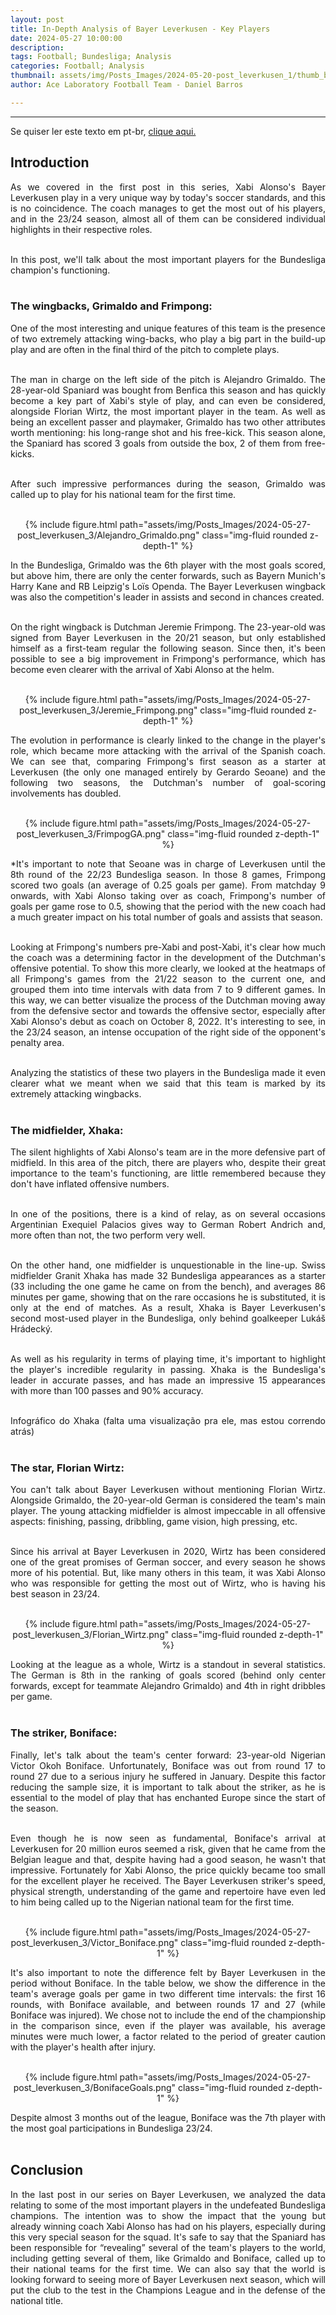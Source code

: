 ```yaml
---
layout: post
title: In-Depth Analysis of Bayer Leverkusen - Key Players
date: 2024-05-27 10:00:00
description:
tags: Football; Bundesliga; Analysis
categories: Football; Analysis
thumbnail: assets/img/Posts_Images/2024-05-20-post_leverkusen_1/thumb_bayer.png
author: Ace Laboratory Football Team - Daniel Barros

---
```


---
<p align="justify">
Se quiser ler este texto em pt-br, <a href = "https://ac3lab.github.io/blog/2000/post_leverkusen_3_pt/"> clique aqui.</a>
</p>

<h2>Introduction</h2>

<div style="text-align: justify">

As we covered in the first post in this series, Xabi Alonso's Bayer Leverkusen play in a very unique way by today's soccer standards, and this is no coincidence. The coach manages to get the most out of his players, and in the 23/24 season, almost all of them can be considered individual highlights in their respective roles. <br/><br/>

In this post, we'll talk about the most important players for the Bundesliga champion's functioning. <br/><br/>

<h3>The wingbacks, Grimaldo and Frimpong:</h3> 

One of the most interesting and unique features of this team is the presence of two extremely attacking wing-backs, who play a big part in the build-up play and are often in the final third of the pitch to complete plays. <br/><br/>

The man in charge on the left side of the pitch is Alejandro Grimaldo. The 28-year-old Spaniard was bought from Benfica this season and has quickly become a key part of Xabi's style of play, and can even be considered, alongside Florian Wirtz, the most important player in the team. As well as being an excellent passer and playmaker, Grimaldo has two other attributes worth mentioning: his long-range shot and his free-kick. This season alone, the Spaniard has scored 3 goals from outside the box, 2 of them from free-kicks. <br/><br/>

After such impressive performances during the season, Grimaldo was called up to play for his national team for the first time. <br/><br/>

<div style="width: 100%; margin: 0 auto; text-align: center;">
{% include figure.html path="assets/img/Posts_Images/2024-05-27-post_leverkusen_3/Alejandro_Grimaldo.png" class="img-fluid rounded z-depth-1" %}
</div>

In the Bundesliga, Grimaldo was the 6th player with the most goals scored, but above him, there are only the center forwards, such as Bayern Munich's Harry Kane and RB Leipzig's Loïs Openda. The Bayer Leverkusen wingback was also the competition's leader in assists and second in chances created. <br/><br/>

On the right wingback is Dutchman Jeremie Frimpong. The 23-year-old was signed from Bayer Leverkusen in the 20/21 season, but only established himself as a first-team regular the following season. Since then, it's been possible to see a big improvement in Frimpong's performance, which has become even clearer with the arrival of Xabi Alonso at the helm. <br/><br/>

<div style="width: 100%; margin: 0 auto; text-align: center;">
{% include figure.html path="assets/img/Posts_Images/2024-05-27-post_leverkusen_3/Jeremie_Frimpong.png" class="img-fluid rounded z-depth-1" %}
</div>


The evolution in performance is clearly linked to the change in the player's role, which became more attacking with the arrival of the Spanish coach. We can see that, comparing Frimpong's first season as a starter at Leverkusen (the only one managed entirely by Gerardo Seoane) and the following two seasons, the Dutchman's number of goal-scoring involvements has doubled. <br/><br/>

<div style="width: 100%; margin: 0 auto; text-align: center;">
{% include figure.html path="assets/img/Posts_Images/2024-05-27-post_leverkusen_3/FrimpogGA.png" class="img-fluid rounded z-depth-1" %}
</div>


*It's important to note that Seoane was in charge of Leverkusen until the 8th round of the 22/23 Bundesliga season. In those 8 games, Frimpong scored two goals (an average of 0.25 goals per game). From matchday 9 onwards, with Xabi Alonso taking over as coach, Frimpong's number of goals per game rose to 0.5, showing that the period with the new coach had a much greater impact on his total number of goals and assists that season. <br/><br/>

Looking at Frimpong's numbers pre-Xabi and post-Xabi, it's clear how much the coach was a determining factor in the development of the Dutchman's offensive potential. To show this more clearly, we looked at the heatmaps of all Frimpong's games from the 21/22 season to the current one, and grouped them into time intervals with data from 7 to 9 different games. In this way, we can better visualize the process of the Dutchman moving away from the defensive sector and towards the offensive sector, especially after Xabi Alonso's debut as coach on October 8, 2022. It's interesting to see, in the 23/24 season, an intense occupation of the right side of the opponent's penalty area. <br/><br/>


Analyzing the statistics of these two players in the Bundesliga made it even clearer what we meant when we said that this team is marked by its extremely attacking wingbacks. <br/><br/>

<h3>The midfielder, Xhaka:</h3> 

The silent highlights of Xabi Alonso's team are in the more defensive part of midfield. In this area of the pitch, there are players who, despite their great importance to the team's functioning, are little remembered because they don't have inflated offensive numbers. <br/><br/>

In one of the positions, there is a kind of relay, as on several occasions Argentinian Exequiel Palacios gives way to German Robert Andrich and, more often than not, the two perform very well. <br/><br/>

On the other hand, one midfielder is unquestionable in the line-up. Swiss midfielder Granit Xhaka has made 32 Bundesliga appearances as a starter (33 including the one game he came on from the bench), and averages 86 minutes per game, showing that on the rare occasions he is substituted, it is only at the end of matches. As a result, Xhaka is Bayer Leverkusen's second most-used player in the Bundesliga, only behind goalkeeper Lukáš Hrádecký. <br/><br/>

As well as his regularity in terms of playing time, it's important to highlight the player's incredible regularity in passing. Xhaka is the Bundesliga's leader in accurate passes, and has made an impressive 15 appearances with more than 100 passes and 90% accuracy. <br/><br/>

Infográfico do Xhaka (falta uma visualização pra ele, mas estou correndo atrás) <br/><br/>

<h3>The star, Florian Wirtz:</h3>

You can't talk about Bayer Leverkusen without mentioning Florian Wirtz. Alongside Grimaldo, the 20-year-old German is considered the team's main player. The young attacking midfielder is almost impeccable in all offensive aspects: finishing, passing, dribbling, game vision, high pressing, etc. <br/><br/>

Since his arrival at Bayer Leverkusen in 2020, Wirtz has been considered one of the great promises of German soccer, and every season he shows more of his potential. But, like many others in this team, it was Xabi Alonso who was responsible for getting the most out of Wirtz, who is having his best season in 23/24. <br/><br/>

<div style="width: 100%; margin: 0 auto; text-align: center;">
{% include figure.html path="assets/img/Posts_Images/2024-05-27-post_leverkusen_3/Florian_Wirtz.png" class="img-fluid rounded z-depth-1" %}
</div>


Looking at the league as a whole, Wirtz is a standout in several statistics. The German is 8th in the ranking of goals scored (behind only center forwards, except for teammate Alejandro Grimaldo) and 4th in right dribbles per game. <br/><br/>

<h3>The striker, Boniface:</h3> 

Finally, let's talk about the team's center forward: 23-year-old Nigerian Victor Okoh Boniface. Unfortunately, Boniface was out from round 17 to round 27 due to a serious injury he suffered in January. Despite this factor reducing the sample size, it is important to talk about the striker, as he is essential to the model of play that has enchanted Europe since the start of the season. <br/><br/>

Even though he is now seen as fundamental, Boniface's arrival at Leverkusen for 20 million euros seemed a risk, given that he came from the Belgian league and that, despite having had a good season, he wasn't that impressive. Fortunately for Xabi Alonso, the price quickly became too small for the excellent player he received. The Bayer Leverkusen striker's speed, physical strength, understanding of the game and repertoire have even led to him being called up to the Nigerian national team for the first time. <br/><br/>

<div style="width: 100%; margin: 0 auto; text-align: center;">
{% include figure.html path="assets/img/Posts_Images/2024-05-27-post_leverkusen_3/Victor_Boniface.png" class="img-fluid rounded z-depth-1" %}
</div>

It's also important to note the difference felt by Bayer Leverkusen in the period without Boniface. In the table below, we show the difference in the team's average goals per game in two different time intervals: the first 16 rounds, with Boniface available, and between rounds 17 and 27 (while Boniface was injured). We chose not to include the end of the championship in the comparison since, even if the player was available, his average minutes were much lower, a factor related to the period of greater caution with the player's health after injury. <br/><br/>

<div style="width: 100%; margin: 0 auto; text-align: center;">
{% include figure.html path="assets/img/Posts_Images/2024-05-27-post_leverkusen_3/BonifaceGoals.png" class="img-fluid rounded z-depth-1" %}
</div>

Despite almost 3 months out of the league, Boniface was the 7th player with the most goal participations in Bundesliga 23/24. <br/><br/>

<h2>Conclusion</h2>

In the last post in our series on Bayer Leverkusen, we analyzed the data relating to some of the most important players in the undefeated Bundesliga champions. The intention was to show the impact that the young but already winning coach Xabi Alonso has had on his players, especially during this very special season for the squad. It's safe to say that the Spaniard has been responsible for “revealing” several of the team's players to the world, including getting several of them, like Grimaldo and Boniface, called up to their national teams for the first time. We can also say that the world is looking forward to seeing more of Bayer Leverkusen next season, which will put the club to the test in the Champions League and in the defense of the national title.

</div>
